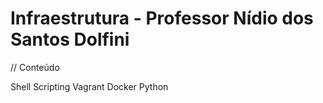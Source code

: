 # Infraestrutura - Professor Nídio dos Santos Dolfini

// Conteúdo

Shell Scripting
Vagrant
Docker
Python
